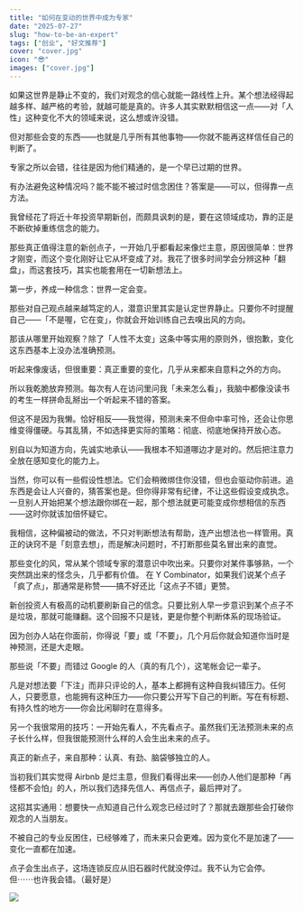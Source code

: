 ```yaml
---
title: "如何在变动的世界中成为专家"
date: "2025-07-27"
slug: "how-to-be-an-expert"
tags: ["创业", "好文推荐"]
cover: "cover.jpg"
icon: "😎"
images: ["cover.jpg"]
---
```

如果这世界是静止不变的，我们对观念的信心就能一路线性上升。某个想法经得起越多样、越严格的考验，就越可能是真的。许多人其实默默相信这一点——对「人性」这种变化不大的领域来说，这么想或许没错。



但对那些会变的东西——也就是几乎所有其他事物——你就不能再这样信任自己的判断了。



专家之所以会错，往往是因为他们精通的，是一个早已过期的世界。



有办法避免这种情况吗？能不能不被过时信念困住？答案是——可以，但得靠一点方法。



我曾经花了将近十年投资早期新创，而颇具讽刺的是，要在这领域成功，靠的正是不断砍掉重练信念的能力。



那些真正值得注意的新创点子，一开始几乎都看起来像烂主意，原因很简单：世界才刚变，而这个变化刚好让它从坏变成了对。我花了很多时间学会分辨这种「翻盘」，而这套技巧，其实也能套用在一切新想法上。



第一步，养成一种信念：世界一定会变。



那些对自己观点越来越笃定的人，潜意识里其实是认定世界静止。只要你不时提醒自己——「不是喔，它在变」，你就会开始训练自己去嗅出风的方向。



那该从哪里开始观察？除了「人性不太变」这条中等实用的原则外，很抱歉，变化这东西基本上没办法准确预测。



听起来像废话，但很重要：真正重要的变化，几乎从来都来自意料之外的方向。



所以我乾脆放弃预测。每次有人在访问里问我「未来怎么看」，我脑中都像没读书的考生一样拼命乱掰出一个听起来不错的答案。



但这不是因为我懒。恰好相反——我觉得，预测未来不但命中率可怜，还会让你思维变得僵硬。与其乱猜，不如选择更实际的策略：彻底、彻底地保持开放心态。



别自以为知道方向，先诚实地承认——我根本不知道哪边才是对的。然后把注意力全放在感知变化的能力上。



当然，你可以有一些假设性想法。它们会稍微绑住你没错，但也会驱动你前进。追东西是会让人兴奋的，猜答案也是。但你得非常有纪律，不让这些假设变成执念。
一旦别人开始把某个想法跟你绑在一起，那个想法就更可能变成你想相信的东西——这时你就该加倍怀疑它。



我相信，这种偏被动的做法，不只对判断想法有帮助，连产出想法也一样管用。真正的诀窍不是「刻意去想」，而是解决问题时，不打断那些莫名冒出来的直觉。



那些变化的风，常从某个领域专家的潜意识中吹出来。只要你对某件事够熟，一个突然跳出来的怪念头，几乎都有价值。
在 Y Combinator，如果我们说某个点子「疯了点」，那通常是称赞——搞不好还比「这点子不错」更赞。



新创投资人有极高的动机要刷新自己的信念。只要比别人早一步意识到某个点子不是垃圾，那就可能赚翻。这个回报不只是钱，更是你整个判断体系的现场验证。



因为创办人站在你面前，你得说「要」或「不要」，几个月后你就会知道你当时是神预测，还是大走眼。



那些说「不要」而错过 Google 的人（真的有几个），这笔帐会记一辈子。



凡是对想法要「下注」而非只评论的人，基本上都拥有这种自我纠错压力。任何人，只要愿意，也能拥有这种压力——你只要公开写下自己的判断。写在有标题、有持久性的地方——你会比闲聊时在意得多。



另一个我很常用的技巧：一开始先看人，不先看点子。虽然我们无法预测未来的点子长什么样，但我很能预测什么样的人会生出未来的点子。



真正的新点子，来自那种：认真、有劲、脑袋够独立的人。



当初我们其实觉得 Airbnb 是烂主意，但我们看得出来——创办人他们是那种「再怪都不会怕」的人，所以我们选择先信人、再信点子，最后押对了。



这招其实通用：想要快一点知道自己什么观念已经过时了？那就去跟那些会打破你观念的人当朋友。



不被自己的专业反困住，已经够难了，而未来只会更难。因为变化不是加速了——变化一直都在加速。



点子会生出点子，这场连锁反应从旧石器时代就没停过。我不认为它会停。
但⋯⋯也许我会错。（最好是）




![](https://prod-files-secure.s3.us-west-2.amazonaws.com/112d0858-5090-4d34-a606-b75eb8d65fd2/46476355-9cf3-4e99-9b7a-3531bc426380/1000202064.png?X-Amz-Algorithm=AWS4-HMAC-SHA256&X-Amz-Content-Sha256=UNSIGNED-PAYLOAD&X-Amz-Credential=ASIAZI2LB46634KWCIBQ%2F20250815%2Fus-west-2%2Fs3%2Faws4_request&X-Amz-Date=20250815T035339Z&X-Amz-Expires=3600&X-Amz-Security-Token=IQoJb3JpZ2luX2VjEAkaCXVzLXdlc3QtMiJGMEQCIE2V51SIdqGPzuqRkS7pJwqNye0AMaXXDqgzcKdvaTMCAiBEQqaxLzWhSDQbl2Dsu1CX6OqlIYLK3jGMV5et%2FLXa4ir%2FAwhSEAAaDDYzNzQyMzE4MzgwNSIM0M%2BJMUcNIcZp3liqKtwDxe0K3TI54L%2B%2F%2Bf4pPJ2JI6Ek7T%2FE0A5jgjGWBoMJ6i4tmKTqsMyUB74fp5dgV9ep60Bw4TFKiKiKlvneK8m45YlMasEXTFw%2Bc4okr3Dk9cEzVai5W15C66oUL8tyQtcEzMvUffZmtDqK5E6kOBc3oZZRhNmwuGRu1kTthkF8Bjw3qRoz8pOTbjZuH1zLnvubOoLkG7YtKfE11yQpsPIGj3Yhd1VFhs6XqFzaI4wQejj82JmJZdr5qc0JRQNaJk%2Fw7Fq9AbUBM3LU7HMquFA5J7vb4%2BpmC6DJjax67vE%2BUMFsd3axdh6ff0%2BckJN0%2FznbopDgeMWn2u1G2J%2BK8R1cLMnilRJpPqIAACUOBAjEqD%2Bu3nZ0S720%2BZALJ7N9FrkJYkkjsdtpqSMIsYSF8e4p0%2B6D5LGo20%2FxeqHv6ySAOpSYk9WV7kGWeY%2BQLf4T2zLh2UTGVDS5xmKWCyGBJJX9wanYwNanO%2BOgj2ZFBzyLNmq5vNbA8U0kLszNeK%2BeuML7%2Ffkt9srMMyk0%2F6yjbdcK91lOd700T6C80%2BGZL3vCVXdiq7Dx0RhxTNJKBcdRyjdz%2B5xC8leB%2BHN7%2B9OaNnxjfN0C3QTEqIkjzbmnkhfY7eH0I8K8tGfaADs04G8w6of6xAY6pgGLU25L%2BECYB739wi%2BrJw5Zfi4kip21gVBXth2ryFc6P2yXXJ88ykr7x0s2PcrvA5LHaCAX3iqNHNfLWqdU%2Fmq58yDEaNtz2p56A6DyIsuCRSAsAmCLcl0gIMLGwMMi0rRBV0cChL16pGoED7%2BRkVhoLaT7V2NceQAii1TBte7awSHbuGTeNfRcF9R4SJCJhblHMEg14FvrA5ULmy57lAdZT7c6EKYW&X-Amz-Signature=2f94f87c1d20d939fd4999541730b00125a1a12f21d8bb8c78606e7c5857c3d4&X-Amz-SignedHeaders=host&x-amz-checksum-mode=ENABLED&x-id=GetObject)

